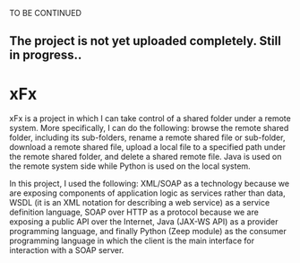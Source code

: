 TO BE CONTINUED
## The project is not yet uploaded completely. Still in progress..
# xFx
xFx is a project in which I can take control of a shared folder under a remote system. More specifically, I can do the following: browse the remote shared folder, including its sub-folders, rename a remote shared file or sub-folder, download a remote shared file, upload a local file to a specified path under the remote shared folder, and delete a shared remote file. Java is used on the remote system side while Python is used on the local system.

In this project, I used the following: XML/SOAP as a technology because we are exposing components of application logic as services rather than data, WSDL (it is an XML notation for describing a web service) as a service definition language, SOAP over HTTP as a protocol because we are exposing a public API over the Internet, Java (JAX-WS API) as a provider programming language, and finally Python (Zeep module) as the consumer programming language in which the client is the main interface for interaction with a SOAP server.

